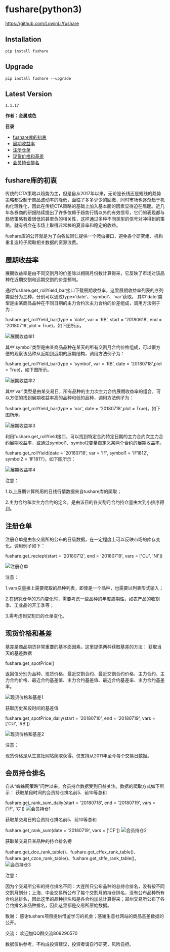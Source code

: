 # fushare(python3)
https://github.com/LowinLi/fushare

Installation
--------------
    pip install fushare

Upgrade
---------------
    pip install fushare --upgrade
    
Latest Version
---------------
    1.1.17


**作者：金属成色**

**目录**
- [fushare库的初衷](#fushare库的初衷)
- [展期收益率](#展期收益率)
- [注册仓单](#注册仓单)
- [现货价格和基差](#现货价格和基差)
- [会员持仓排名](#会员持仓排名)



## fushare库的初衷

传统的CTA策略以趋势为主，但是自从2017年以来，无论是长线还是短线的趋势策略都受制于商品波动率的降低，面临了多多少少的回撤，同时市场也逐渐趋于机构化理性化，因此在传统CTA策略的基础上加入基本面的因素显得迫在眉睫。近几年各券商的研报陆续提出了许多依赖于趋势行情以外的有效信号，它们的表现都与趋势策略有着很低的甚至负的相关性，这样通过多种不同类型的信号对冲得到的策略，就有机会在市场上取得非常棒的夏普率和稳定的收益。

fushare库的公开就是为了向各位同仁提供一个爬虫接口，避免各个研究组、机构重复造轮子爬取相关数据的资源浪费。


## 展期收益率
展期收益率是由不同交割月的价差除以相隔月份数计算得来，它反映了市场对该品种在近期交割和远期交割的价差预判。

通过fushare.get_rollYield_bar接口下载展期收益率，这里展期收益率列表的序列类型分为三种，分别可以通过type='date'、'symbol'、'var'获取。
其中'date'类型是由某商品品种在不同日期的主力合约次主力合约的价差组成，调用方法例子为：

fushare.get_rollYield_bar(type = 'date', var = 'RB', start = '20180618', end = '20180718',plot = True)，如下图所示。

![展期收益率1](http://m.qpic.cn/psb?/V12c0Jww0zKwzz/5*I5BdC65qlzua*UdvH8RLnUqlxUPZac.zFZudbuu70!/b/dEcBAAAAAAAA&bo=6gIZAQAAAAADB9I!&rf=viewer_4)


其中'symbol'类型是由某商品品种在某天的所有交割月合约价格组成，可以很方便的观察该品种从近期到远期的展期结构，调用方法例子为：

fushare.get_rollYield_bar(type = 'symbol', var = 'RB', date = '20180718',plot = True)，如下图所示。

![展期收益率2](http://m.qpic.cn/psb?/V12c0Jww0zKwzz/C4uCfCH4GmrJZIuM5bh4UxXIZVybLVQ1fg5PjxNRC4U!/b/dDEBAAAAAAAA&bo=3AIqAQAAAAADB9c!&rf=viewer_4)


其中'var'类型是由某交易日，所有品种的主力次主力合约展期收益率的组合，可以方便的找到展期收益率高的品种和低的品种，调用方法例子为：

fushare.get_rollYield_bar(type = 'var', date = '20180718',plot = True)，如下图所示。

![展期收益率3](http://m.qpic.cn/psb?/V12c0Jww0zKwzz/A7sWrX8pHdkmNybpwx.qziH0pjFvl9ZDh7e1W8olQo8!/b/dDIBAAAAAAAA&bo=zAIxAQAAAAADB9w!&rf=viewer_4)


利用fushare.get_rollYield接口，可以找到特定合约特定日期的主力合约次主力合约展期收益率，或通过symbol1、symbol2变量自定义某两个合约的展期收益率。


fushare.get_rollYield(date = '20180718', var = 'IF', symbol1 = 'IF1812', symbol2 = 'IF1811')，如下图所示：

![展期收益率4](http://m.qpic.cn/psb?/V12c0Jww0zKwzz/sbBvkU.BCNWrQfDLkBL918x2*0j1QTbzXhjIP4rg5Ec!/b/dC0BAAAAAAAA&bo=VgRKAAAAAAADBzo!&rf=viewer_4)


注意：

1.以上展期计算所用的日线行情数据来自tushare库的爬取；

2.主力合约和次主力合约的定义，是由该日的各交割月合约持仓量由大到小排序得到。


## 注册仓单
注册仓单是由各交易所的公布的日级数据，在一定程度上可以反映市场的库存变化。调用例子如下：

fushare.get_reciept(start = '20180712', end = '20180719', vars = ['CU', 'NI'])

![注册仓单](http://m.qpic.cn/psb?/V12c0Jww0zKwzz/cOYxMVta6Ylp87IskIjwOG6nkkMJQ1HJ7HggCSgafog!/b/dDABAAAAAAAA&bo=WARNAgAAAAADBzE!&rf=viewer_4)

注意：

1.vars变量接上需要爬取的品种列表，即使是一个品种，也需要以列表形式输入；

2.在研究仓单的方向变化时，需要考虑一些品种的年度周期性，如农产品的收割季、工业品的开工季等；

3.需考虑到交割日的仓单变化。


## 现货价格和基差
基差是商品期货非常重要的基本面因素。这里提供两种获取基差的方法：
获取当天的基差数据

fushare.get_spotPrice()

返回值分别为品种、现货价格、最近交割合约、最近交割合约价格、主力合约、主力合约价格、最近合约基差值、主力合约基差值、最近合约基差率、主力合约基差率。


![现货价格和基差1](http://m.qpic.cn/psb?/V12c0Jww0zKwzz/1yzlLTNuEb9MlS7Hf5aCd4SnzyyuJ7yMsrN8SVM3o.o!/b/dEUBAAAAAAAA&bo=9QIeAgAAAAADJ.k!&rf=viewer_4)


获取历史某段时间的基差值

fushare.get_spotPrice_daily(start = '20180710', end = '20180719', vars = ['CU', 'RB'])

![现货价格和基差2](http://m.qpic.cn/psb?/V12c0Jww0zKwzz/4MI.i0EOyN7EfQP2saeb0NAOmrIldZbSrEMCaf4b2.0!/b/dDABAAAAAAAA&bo=nwLbAQAAAAADB2U!&rf=viewer_4)


注意：

现货价格是从生意社网站爬取获得，仅支持从2011年至今每个交易日数据。


## 会员持仓排名
自从“蜘蛛网策略”问世以来，会员持仓数据受到日益关注。数据的爬取方式如下所示：
获取某段时间的会员持仓排名前5、前10等总和

fushare.get_rank_sum_daily(start = '20180718', end = '20180719', vars = ['IF', 'C'])
![会员持仓1](http://m.qpic.cn/psb?/V12c0Jww0zKwzz/10ILkxJYpz7G7WGpnWI1yLlk0jGDzgjoNOsttgwcWd0!/b/dFUAAAAAAAAA&bo=dQPAAQAAAAADB5U!&rf=viewer_4)

获取某交易日的会员持仓排名前5、前10等总和

fushare.get_rank_sum(date = '20180719', vars = ['CF'])
![会员持仓2](http://m.qpic.cn/psb?/V12c0Jww0zKwzz/bqwB8l7lgM9bIVEak7zYL7NjO8oOmFIvAMI9x*lBIGY!/b/dEYBAAAAAAAA&bo=vwMYAQAAAAADB4c!&rf=viewer_4)

获取某交易日某品种的持仓排名榜

fushare.get_dce_rank_table()、fushare.get_cffex_rank_table()、fushare.get_czce_rank_table()、fushare.get_shfe_rank_table()。
![会员持仓3](http://m.qpic.cn/psb?/V12c0Jww0zKwzz/O905N6vk7SFlQlnPfaFJEZi2qTFUOl.7OKXIGmBeWm8!/b/dFoAAAAAAAAA&bo=pgM8AQAAAAADB7o!&rf=viewer_4)

注意：

因为个交易所公布的持仓排名不同：大连所只公布品种的总持仓排名，没有按不同交割月划分；上海、中金交易所公布了每个交割月的持仓排名，没有公布品种所有合约总排名，因此这里的品种排名和是各合约加总计算得来；郑州交易所公布了各合约排名和品种排名，因此这里都是交易所原始数据。

致谢：
感谢tushare项目提供借鉴学习的机会；感谢生意社网站的商品基差数据的公开。

交流：
欢迎加QQ群交流809290570

数据仅供参考，不构成投资建议，投资者请自行研究，风险自担。

